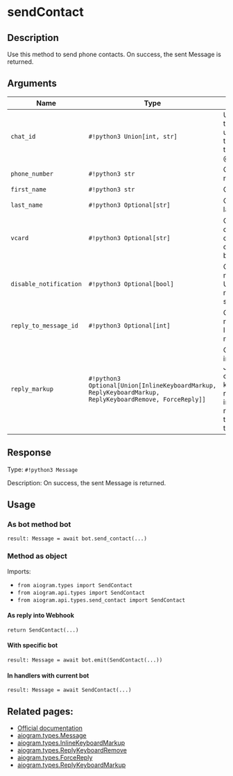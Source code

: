 # sendContact

## Description

Use this method to send phone contacts. On success, the sent Message is returned.


## Arguments

| Name | Type | Description |
| - | - | - |
| `chat_id` | `#!python3 Union[int, str]` | Unique identifier for the target chat or username of the target channel (in the format @channelusername) |
| `phone_number` | `#!python3 str` | Contact's phone number |
| `first_name` | `#!python3 str` | Contact's first name |
| `last_name` | `#!python3 Optional[str]` | Optional. Contact's last name |
| `vcard` | `#!python3 Optional[str]` | Optional. Additional data about the contact in the form of a vCard, 0-2048 bytes |
| `disable_notification` | `#!python3 Optional[bool]` | Optional. Sends the message silently. Users will receive a notification with no sound. |
| `reply_to_message_id` | `#!python3 Optional[int]` | Optional. If the message is a reply, ID of the original message |
| `reply_markup` | `#!python3 Optional[Union[InlineKeyboardMarkup, ReplyKeyboardMarkup, ReplyKeyboardRemove, ForceReply]]` | Optional. Additional interface options. A JSON-serialized object for an inline keyboard, custom reply keyboard, instructions to remove keyboard or to force a reply from the user. |



## Response

Type: `#!python3 Message`

Description: On success, the sent Message is returned.


## Usage


### As bot method bot

```python3
result: Message = await bot.send_contact(...)
```

### Method as object

Imports:

- `from aiogram.types import SendContact`
- `from aiogram.api.types import SendContact`
- `from aiogram.api.types.send_contact import SendContact`

#### As reply into Webhook
```python3
return SendContact(...)
```

#### With specific bot
```python3
result: Message = await bot.emit(SendContact(...))
```

#### In handlers with current bot
```python3
result: Message = await SendContact(...)
```


## Related pages:

- [Official documentation](https://core.telegram.org/bots/api#sendcontact)
- [aiogram.types.Message](../types/message.md)
- [aiogram.types.InlineKeyboardMarkup](../types/inline_keyboard_markup.md)
- [aiogram.types.ReplyKeyboardRemove](../types/reply_keyboard_remove.md)
- [aiogram.types.ForceReply](../types/force_reply.md)
- [aiogram.types.ReplyKeyboardMarkup](../types/reply_keyboard_markup.md)
